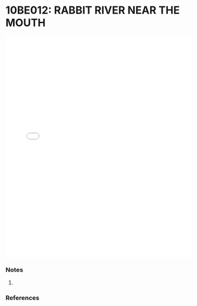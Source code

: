 # 10BE012: RABBIT RIVER NEAR THE MOUTH

<iframe src="/distribution_estimation/_static/stations/10BE012_fdc.html" width="100%" height="600" frameborder="0"></iframe>

### Notes
1. 

### References

